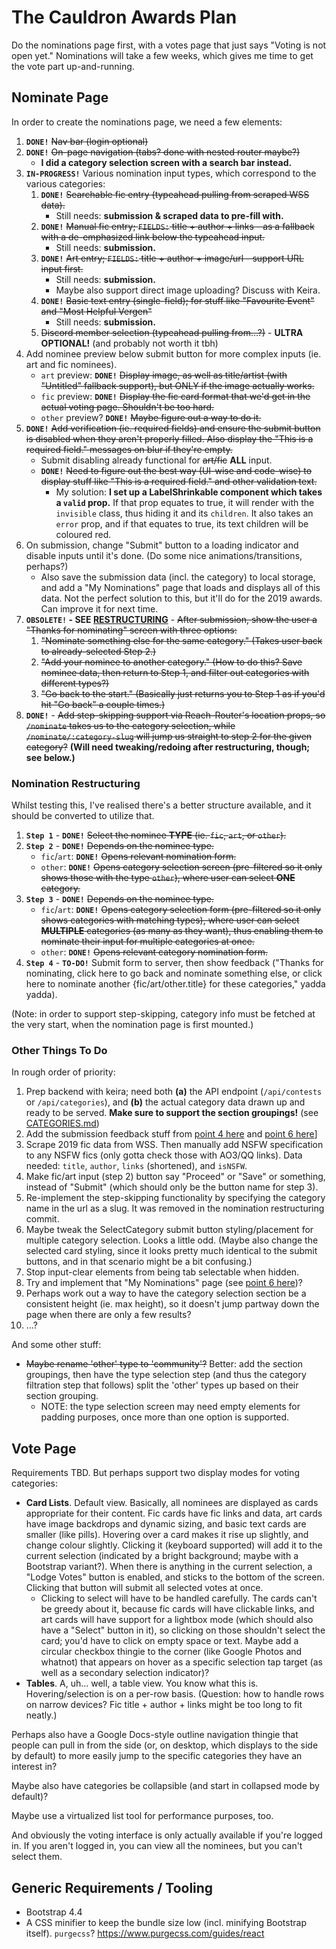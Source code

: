 # The Cauldron Awards Plan

Do the nominations page first, with a votes page that just says "Voting is not open yet." Nominations will take a few weeks, which gives me time to get the vote part up-and-running.

## Nominate Page

In order to create the nominations page, we need a few elements:

1. **`DONE!`** ~~Nav bar (login optional)~~
2. **`DONE!`** ~~On-page navigation (tabs? done with nested router maybe?)~~
   - **I did a category selection screen with a search bar instead.**
3. **`IN-PROGRESS!`** Various nomination input types, which correspond to the various categories:
   1. **`DONE!`** ~~Searchable fic entry (typeahead pulling from scraped WSS data).~~
      - Still needs: **submission & scraped data to pre-fill with.**
   2. **`DONE!`** ~~Manual fic entry; `FIELDS:` title + author + links - as a fallback with a de-emphasized link below the typeahead input.~~
      - Still needs: **submission.**
   3. **`DONE!`** ~~Art entry; `FIELDS:` title + author + image/url - support URL input first.~~
      - Still needs: **submission.**
      - Maybe also support direct image uploading? Discuss with Keira.
   4. **`DONE!`** ~~Basic text entry (single-field); for stuff like "Favourite Event" and "Most Helpful Vergen"~~
      - Still needs: **submission.**
   5. ~~Discord member selection (typeahead pulling from...?)~~ - **ULTRA OPTIONAL!** (and probably not worth it tbh)
4. Add nominee preview below submit button for more complex inputs (ie. art and fic nominees).
   - `art` preview: **`DONE!`** ~~Display image, as well as title/artist (with "Untitled" fallback support), but ONLY if the image actually works.~~
   - `fic` preview: **`DONE!`** ~~Display the fic card format that we'd get in the actual voting page. Shouldn't be too hard.~~
   - `other` preview? **`DONE!`** ~~Maybe figure out a way to do it.~~
5. **`DONE!`** ~~Add verification (ie. required fields) and ensure the submit button is disabled when they aren't properly filled. Also display the "This is a required field." messages on blur if they're empty.~~
   - Submit disabling already functional for ~~art/fic~~ **ALL** input.
   - **`DONE!`** ~~Need to figure out the best way (UI-wise and code-wise) to display stuff like "This is a required field." and other validation text.~~
     - My solution: **I set up a LabelShrinkable component which takes a `valid` prop.** If that prop equates to true, it will render with the `invisible` class, thus hiding it and its `children`. It also takes an `error` prop, and if that equates to true, its text children will be coloured red.
6. On submission, change "Submit" button to a loading indicator and disable inputs until it's done. (Do some nice animations/transitions, perhaps?)
   - Also save the submission data (incl. the category) to local storage, and add a "My Nominations" page that loads and displays all of this data. Not the perfect solution to this, but it'll do for the 2019 awards. Can improve it for next time.
7. **`OBSOLETE!` - SEE [RESTRUCTURING](#nomination-restructuring)** - ~~After submission, show the user a "Thanks for nominating" screen with three options:~~
   1. ~~"Nominate something else for the same category." (Takes user back to already-selected Step 2.)~~
   2. ~~"Add your nominee to another category." (How to do this? Save nominee data, then return to Step 1, and filter out categories with different types?)~~
   3. ~~"Go back to the start." (Basically just returns you to Step 1 as if you'd hit "Go back" a couple times.)~~
8. **`DONE!`** - ~~Add step-skipping support via Reach-Router's location props, so `/nominate` takes us to the category selection, while `/nominate/:category-slug` will jump us straight to step 2 for the given category?~~ **(Will need tweaking/redoing after restructuring, though; see below.)**

### Nomination Restructuring

Whilst testing this, I've realised there's a better structure available, and it should be converted to utilize that.

1. **`Step 1`** - **`DONE!`** ~~Select the nominee **TYPE** (ie. `fic`, `art`, or `other`).~~
2. **`Step 2`** - **`DONE!`** ~~Depends on the nominee type.~~
   - `fic`/`art`: **`DONE!`** ~~Opens relevant nomination form.~~
   - `other`: **`DONE!`** ~~Opens category selection screen (pre-filtered so it only shows those with the type `other`), where user can select **ONE** category.~~
3. **`Step 3`** - **`DONE!`** ~~Depends on the nominee type.~~
   - `fic`/`art`: **`DONE!`** ~~Opens category selection form (pre-filtered so it only shows categories with matching types), where user can select **MULTIPLE** categories (as many as they want), thus enabling them to nominate their input for multiple categories at once.~~
   - `other`: **`DONE!`** ~~Opens relevant category nomination form.~~
4. **`Step 4`** - **`TO-DO!`** Submit form to server, then show feedback ("Thanks for nominating, click here to go back and nominate something else, or click here to nominate another {fic/art/other.title} for these categories," yadda yadda).

(Note: in order to support step-skipping, category info must be fetched at the very start, when the nomination page is first mounted.)

### Other Things To Do

In rough order of priority:

1. Prep backend with keira; need both **(a)** the API endpoint (`/api/contests` or `/api/categories`), and **(b)** the actual category data drawn up and ready to be served. **Make sure to support the section groupings!** (see [CATEGORIES.md](CATEGORIES.md))
2. Add the submission feedback stuff from [point 4 here](#nomination-restructuring) and [point 6 here](#nominate-page)]
3. Scrape 2019 fic data from WSS. Then manually add NSFW specification to any NSFW fics (only gotta check those with AO3/QQ links). Data needed: `title`, `author`, `links` (shortened), and `isNSFW`.
4. Make fic/art input (step 2) button say "Proceed" or "Save" or something, instead of "Submit" (which should only be the button name for step 3).
5. Re-implement the step-skipping functionality by specifying the category name in the url as a slug. It was removed in the nomination restructuring commit.
6. Maybe tweak the SelectCategory submit button styling/placement for multiple category selection. Looks a little odd. (Maybe also change the selected card styling, since it looks pretty much identical to the submit buttons, and in that scenario might be a bit confusing.)
7. Stop input-clear elements from being tab selectable when hidden.
8. Try and implement that "My Nominations" page (see [point 6 here](#nominate-page))?
9. Perhaps work out a way to have the category selection section be a consistent height (ie. max height), so it doesn't jump partway down the page when there are only a few results?
10. ...?

And some other stuff:

- ~~Maybe rename 'other' type to 'community'?~~ Better: add the section groupings, then have the type selection step (and thus the category filtration step that follows) split the 'other' types up based on their section grouping.
  - NOTE: the type selection screen may need empty elements for padding purposes, once more than one option is supported.

## Vote Page

Requirements TBD. But perhaps support two display modes for voting categories:

- **Card Lists**. Default view. Basically, all nominees are displayed as cards appropriate for their content. Fic cards have fic links and data, art cards have image backdrops and dynamic sizing, and basic text cards are smaller (like pills). Hovering over a card makes it rise up slightly, and change colour slightly. Clicking it (keyboard supported) will add it to the current selection (indicated by a bright background; maybe with a Bootstrap variant?). When there is anything in the current selection, a "Lodge Votes" button is enabled, and sticks to the bottom of the screen. Clicking that button will submit all selected votes at once.
  - Clicking to select will have to be handled carefully. The cards can't be greedy about it, because fic cards will have clickable links, and art cards will have support for a lightbox mode (which should also have a "Select" button in it), so clicking on those shouldn't select the card; you'd have to click on empty space or text. Maybe add a circular checkbox thingie to the corner (like Google Photos and whatnot) that appears on hover as a specific selection tap target (as well as a secondary selection indicator)?
- **Tables**. A, uh... well, a table view. You know what this is. Hovering/selection is on a per-row basis. (Question: how to handle rows on narrow devices? Fic title + author + links might be too long to fit neatly.)

Perhaps also have a Google Docs-style outline navigation thingie that people can pull in from the side (or, on desktop, which displays to the side by default) to more easily jump to the specific categories they have an interest in?

Maybe also have categories be collapsible (and start in collapsed mode by default)?

Maybe use a virtualized list tool for performance purposes, too.

And obviously the voting interface is only actually available if you're logged in. If you aren't logged in, you can view all the nominees, but you can't select them.

## Generic Requirements / Tooling

- Bootstrap 4.4
- A CSS minifier to keep the bundle size low (incl. minifying Bootstrap itself). `purgecss`? https://www.purgecss.com/guides/react
